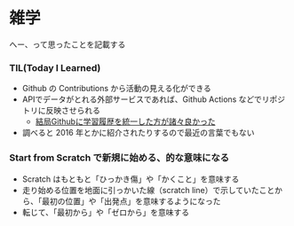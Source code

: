 # 雑学
へー、って思ったことを記載する

### TIL(Today I Learned)
- Github の Contributions から活動の見える化ができる
- APIでデータがとれる外部サービスであれば、Github Actions などでリポジトリに反映させられる
  - [結局Githubに学習履歴を統一した方が諸々良かった](https://zenn.dev/bun913/articles/study-history-on-github)
- 調べると 2016 年とかに紹介されたりするので最近の言葉でもない
### Start from Scratch で新規に始める、的な意味になる
- Scratch はもともと「ひっかき傷」や「かくこと」を意味する
- 走り始める位置を地面に引っかいた線（scratch line）で示していたことから、「最初の位置」や「出発点」を意味するようになった
- 転じて、「最初から」や「ゼロから」を意味する
